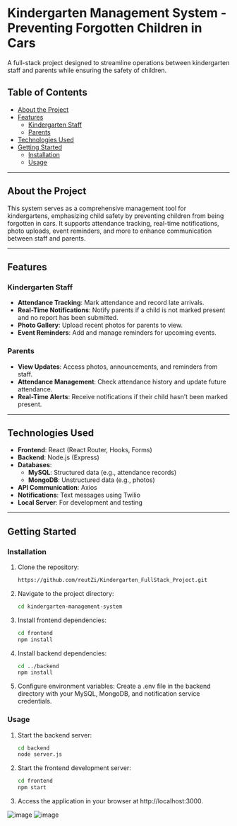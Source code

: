 # Kindergarten Management System - Preventing Forgotten Children in Cars

A full-stack project designed to streamline operations between kindergarten staff and parents while ensuring the safety of children.

## Table of Contents
- [About the Project](#about-the-project)
- [Features](#features)
  - [Kindergarten Staff](#kindergarten-staff)
  - [Parents](#parents)
- [Technologies Used](#technologies-used)
- [Getting Started](#getting-started)
  - [Installation](#installation)
  - [Usage](#usage)

---

## About the Project

This system serves as a comprehensive management tool for kindergartens, emphasizing child safety by preventing children from being forgotten in cars. It supports attendance tracking, real-time notifications, photo uploads, event reminders, and more to enhance communication between staff and parents.

---

## Features

### Kindergarten Staff
- **Attendance Tracking**: Mark attendance and record late arrivals.
- **Real-Time Notifications**: Notify parents if a child is not marked present and no report has been submitted.
- **Photo Gallery**: Upload recent photos for parents to view.
- **Event Reminders**: Add and manage reminders for upcoming events.

### Parents
- **View Updates**: Access photos, announcements, and reminders from staff.
- **Attendance Management**: Check attendance history and update future attendance.
- **Real-Time Alerts**: Receive notifications if their child hasn’t been marked present.

---

## Technologies Used

- **Frontend**: React (React Router, Hooks, Forms)
- **Backend**: Node.js (Express)
- **Databases**:
  - **MySQL**: Structured data (e.g., attendance records)
  - **MongoDB**: Unstructured data (e.g., photos)
- **API Communication**: Axios
- **Notifications**: Text messages using Twilio
- **Local Server**: For development and testing

---

## Getting Started

### Installation

1. Clone the repository:
   ```bash
   https://github.com/reutZi/Kindergarten_FullStack_Project.git

2. Navigate to the project directory:
   ```bash
   cd kindergarten-management-system

3. Install frontend dependencies:
    ```bash
    cd frontend
    npm install

4. Install backend dependencies:
    ```bash
    cd ../backend
    npm install

5. Configure environment variables:
Create a .env file in the backend directory with your MySQL, MongoDB, and notification service credentials.

### Usage

1. Start the backend server:
   ```bash
   cd backend
   node server.js

2. Start the frontend development server:
   ```bash
   cd frontend
   npm start

3. Access the application in your browser at http://localhost:3000.

![image](https://github.com/user-attachments/assets/7d10a73d-6442-4bd0-93fd-06aaedeee10e)
![image](https://github.com/user-attachments/assets/517ecfbe-e0c1-4eb4-a0d1-b2dbbc697772)


   
